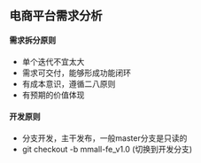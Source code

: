 ## 电商平台需求分析
#### 需求拆分原则
* 单个迭代不宜太大
* 需求可交付，能够形成功能闭环
* 有成本意识，遵循二八原则
* 有预期的价值体现

#### 开发原则
* 分支开发，主干发布，一般master分支是只读的
* git checkout -b mmall-fe_v1.0 (切换到开发分支)